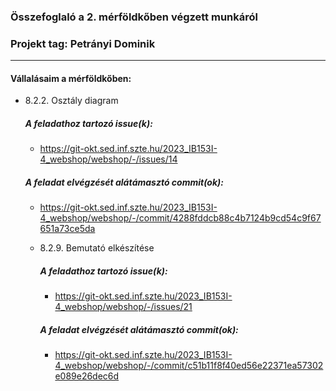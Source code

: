 ### Összefoglaló a 2. mérföldkőben végzett munkáról

### Projekt tag: Petrányi Dominik

___

#### Vállalásaim a mérföldkőben: 

 - 8.2.2. Osztály diagram

    ##### A feladathoz tartozó issue(k):

     - https://git-okt.sed.inf.szte.hu/2023_IB153I-4_webshop/webshop/-/issues/14

    ##### A feladat elvégzését alátámasztó commit(ok):

     - https://git-okt.sed.inf.szte.hu/2023_IB153I-4_webshop/webshop/-/commit/4288fddcb88c4b7124b9cd54c9f67651a73ce5da

   - 8.2.9. Bemutató elkészítése

      ##### A feladathoz tartozó issue(k):

      - https://git-okt.sed.inf.szte.hu/2023_IB153I-4_webshop/webshop/-/issues/21

      ##### A feladat elvégzését alátámasztó commit(ok):

      - https://git-okt.sed.inf.szte.hu/2023_IB153I-4_webshop/webshop/-/commit/c51b11f8f40ed56e22371ea57302e089e26dec6d
